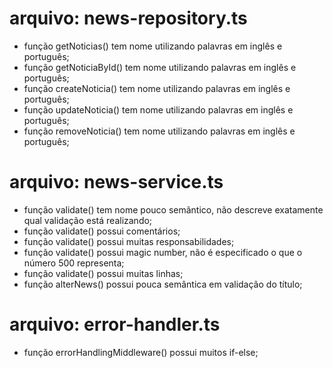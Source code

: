 # arquivo: news-repository.ts

- função getNoticias() tem nome utilizando palavras em inglês e português;
- função getNoticiaById() tem nome utilizando palavras em inglês e português;
- função createNoticia() tem nome utilizando palavras em inglês e português;
- função updateNoticia() tem nome utilizando palavras em inglês e português;
- função removeNoticia() tem nome utilizando palavras em inglês e português;

# arquivo: news-service.ts

- função validate() tem nome pouco semântico, não descreve exatamente qual validação está realizando;
- função validate() possui comentários;
- função validate() possui muitas responsabilidades;
- função validate() possui magic number, não é especificado o que o número 500 representa;
- função validate() possui muitas linhas;
- função alterNews() possui pouca semântica em validação do título;

# arquivo: error-handler.ts

- função errorHandlingMiddleware() possui muitos if-else;
